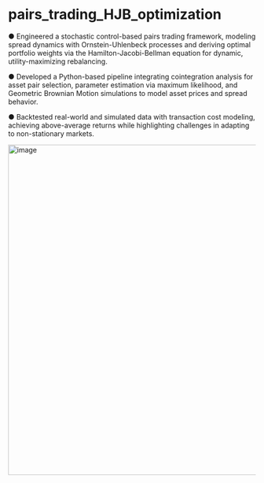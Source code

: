 # pairs_trading_HJB_optimization

 ● Engineered a stochastic control-based pairs trading framework, modeling spread dynamics with Ornstein-Uhlenbeck processes 
and deriving optimal portfolio weights via the Hamilton-Jacobi-Bellman equation for dynamic, utility-maximizing rebalancing.  

● Developed a Python-based pipeline integrating cointegration analysis for asset pair selection, parameter estimation via maximum 
likelihood, and Geometric Brownian Motion simulations to model asset prices and spread behavior. 

● Backtested real-world and simulated data with transaction cost modeling, achieving above-average returns while highlighting 
challenges in adapting to non-stationary markets. 

<img width="672" alt="image" src="https://github.com/user-attachments/assets/4b0ad06a-b01d-4745-a945-0cf19b434c80" />

